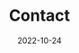 ---
title: Contact
date: 2022-10-24

type: landing

sections:
  - block: contact
    content:
      title: Contact
      text: |-
        <br> <span style="font-size:80%">Please contact me at the main entrance of Building 7, Chonbuk National University. Thank you. </span> <br>
      email: bbuchu123@gmail.com
      phone: +82-10-8289-8248
      address:
        street: 전북대학교 공과대학 7호관
        city: 전주시
        region: 전라북도
        postcode: '54896'
        country: 대한민국
        country_code: KO
      coordinates:
        latitude: '35.84601324617979'
        longitude: '127.13444961966684'
      directions: 
      autolink: true
    
    design:
      columns: '3'

---
